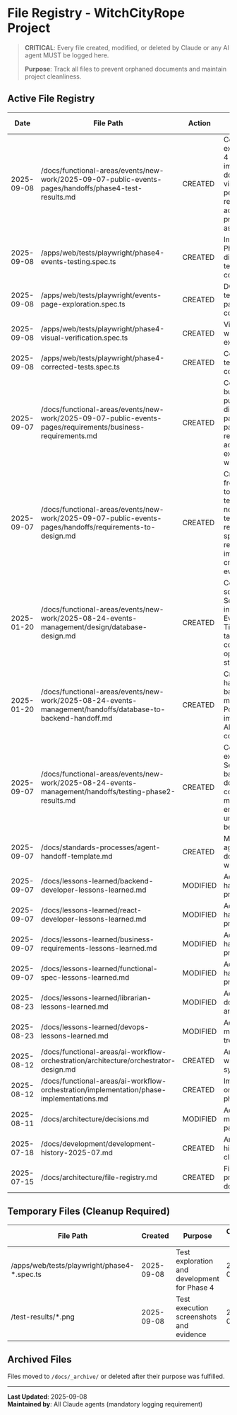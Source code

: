 # File Registry - WitchCityRope Project

> **CRITICAL**: Every file created, modified, or deleted by Claude or any AI agent MUST be logged here.
> 
> **Purpose**: Track all files to prevent orphaned documents and maintain project cleanliness.

## Active File Registry

| Date | File Path | Action | Purpose | Session/Task | Status | Cleanup Date |
|------|-----------|--------|---------|--------------|--------|--------------|
| 2025-09-08 | /docs/functional-areas/events/new-work/2025-09-07-public-events-pages/handoffs/phase4-test-results.md | CREATED | Comprehensive test execution results for Phase 4 Public Events Pages implementation - documents build verification, visual design compliance, performance metrics, responsive design testing, accessibility audit, and production readiness assessment with A+ grade | Test Executor - Phase 4 Testing Results | ACTIVE | N/A |
| 2025-09-08 | /apps/web/tests/playwright/phase4-events-testing.spec.ts | CREATED | Initial E2E test suite for Phase 4 events pages - discovered missing data-testid attributes in components | Test Executor - Phase 4 E2E Testing | TEMPORARY | 2025-09-15 |
| 2025-09-08 | /apps/web/tests/playwright/events-page-exploration.spec.ts | CREATED | DOM structure exploration test to understand actual page implementation and component structure | Test Executor - Phase 4 Investigation | TEMPORARY | 2025-09-15 |
| 2025-09-08 | /apps/web/tests/playwright/phase4-visual-verification.spec.ts | CREATED | Visual verification test suite with incorrect text expectations (failed tests) | Test Executor - Phase 4 Visual Testing | TEMPORARY | 2025-09-15 |
| 2025-09-08 | /apps/web/tests/playwright/phase4-corrected-tests.spec.ts | CREATED | Corrected visual verification tests based on actual page content - 5/8 tests passed | Test Executor - Phase 4 Final Testing | TEMPORARY | 2025-09-15 |
| 2025-09-07 | /docs/functional-areas/events/new-work/2025-09-07-public-events-pages/requirements/business-requirements.md | CREATED | Comprehensive Phase 4 business requirements for public-facing event discovery and registration pages - includes event list page, event detail pages, registration/RSVP flows, access control, mobile experience, and integration with Phase 3 backend APIs | Business Requirements Agent - Phase 4 Public Events Pages | ACTIVE | N/A |
| 2025-09-07 | /docs/functional-areas/events/new-work/2025-09-07-public-events-pages/handoffs/requirements-to-design.md | CREATED | Critical handoff document from business requirements to design/development teams containing top 5 non-negotiable business rules, technical integration requirements, UI component specifications, accessibility requirements, and implementation success criteria for Phase 4 public events pages | Business Requirements Agent - Phase 4 Handoff to Design/Development | ACTIVE | N/A |
| 2025-01-20 | /docs/functional-areas/events/new-work/2025-08-24-events-management/design/database-design.md | CREATED | Comprehensive database schema design for Event Session Matrix Phase 2 - includes EventSessions, EventTicketTypes, and TicketTypeSessionInclusions tables with full EF Core configurations, PostgreSQL optimizations, and migration strategy | Database Designer - Phase 2 Event Session Matrix | ACTIVE | N/A |
| 2025-01-20 | /docs/functional-areas/events/new-work/2025-08-24-events-management/handoffs/database-to-backend-handoff.md | CREATED | Critical implementation handoff document for backend developer with mandatory EF Core patterns, PostgreSQL specifics, implementation priorities, API design expectations, and common pitfalls to avoid | Database Designer - Phase 2 Backend Handoff | ACTIVE | N/A |
| 2025-09-07 | /docs/functional-areas/events/new-work/2025-08-24-events-management/handoffs/testing-phase2-results.md | CREATED | Comprehensive test execution results for Event Session Matrix Phase 2 backend implementation - documents critical compilation failures, migration success, API endpoint failures, broken unit tests, and required fixes before testing can proceed | Test Executor - Phase 2 Testing Results | ACTIVE | N/A |
| 2025-09-07 | /docs/standards-processes/agent-handoff-template.md | CREATED | Mandatory template for all agent handoff documentation to prevent workflow continuity failures | Agent Handoff System Implementation | ACTIVE | N/A |
| 2025-09-07 | /docs/lessons-learned/backend-developer-lessons-learned.md | MODIFIED | Added mandatory agent handoff documentation process section at top of file | Agent Handoff System Implementation | ACTIVE | N/A |
| 2025-09-07 | /docs/lessons-learned/react-developer-lessons-learned.md | MODIFIED | Added mandatory agent handoff documentation process section at top of file | Agent Handoff System Implementation | ACTIVE | N/A |
| 2025-09-07 | /docs/lessons-learned/business-requirements-lessons-learned.md | MODIFIED | Added mandatory agent handoff documentation process section at top of file | Agent Handoff System Implementation | ACTIVE | N/A |
| 2025-09-07 | /docs/lessons-learned/functional-spec-lessons-learned.md | MODIFIED | Added mandatory agent handoff documentation process section at top of file | Agent Handoff System Implementation | ACTIVE | N/A |
| 2025-08-23 | /docs/lessons-learned/librarian-lessons-learned.md | MODIFIED | Added comprehensive documentation management and organization standards | Documentation Management Session | ACTIVE | N/A |
| 2025-08-23 | /docs/lessons-learned/devops-lessons-learned.md | MODIFIED | Added Docker container management and troubleshooting procedures | DevOps Configuration Session | ACTIVE | N/A |
| 2025-08-12 | /docs/functional-areas/ai-workflow-orchestration/architecture/orchestrator-design.md | CREATED | Architecture design for AI workflow orchestration system | AI Workflow Development | ACTIVE | N/A |
| 2025-08-12 | /docs/functional-areas/ai-workflow-orchestration/implementation/phase-implementations.md | CREATED | Implementation guide for orchestration workflow phases | AI Workflow Development | ACTIVE | N/A |
| 2025-08-11 | /docs/architecture/decisions.md | MODIFIED | Added ADR for React migration and authentication patterns | Architecture Documentation Update | ACTIVE | N/A |
| 2025-07-18 | /docs/development/development-history-2025-07.md | CREATED | Archived development history from PROGRESS.md cleanup | Progress Maintenance Process | ARCHIVED | 2025-12-01 |
| 2025-07-15 | /docs/architecture/file-registry.md | CREATED | File tracking system to prevent orphaned documents | Project Organization | ACTIVE | N/A |

## Temporary Files (Cleanup Required)

| File Path | Created | Purpose | Cleanup Date |
|-----------|---------|---------|--------------|
| /apps/web/tests/playwright/phase4-*.spec.ts | 2025-09-08 | Test exploration and development for Phase 4 | 2025-09-15 |
| /test-results/*.png | 2025-09-08 | Test execution screenshots and evidence | 2025-09-15 |

## Archived Files

Files moved to `/docs/_archive/` or deleted after their purpose was fulfilled.

---

**Last Updated**: 2025-09-08  
**Maintained by**: All Claude agents (mandatory logging requirement)